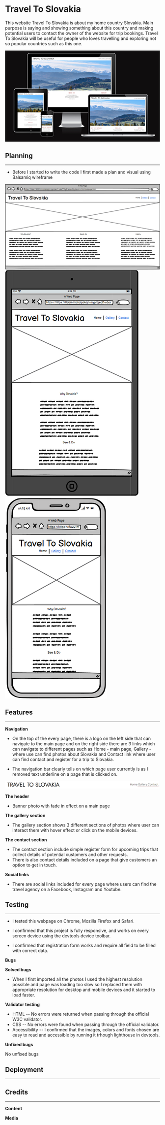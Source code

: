 
# Travel To Slovakia

This website Travel To Slovakia is about my home country Slovakia. Main purpose is saying and showing something about this country and 
making potential users to contact the owner of the website for trip bookings.
Travel To Slovakia will be useful for people who loves travelling and exploring not so popular countries such as this one. 

![responsive image](Images/responsive-image.png)

## Planning

------

- Before I started to write the code I first made a plan and visual using Balsamiq wireframe

![wireframe of desktop](Images/wireframe-desktop.png)
![wireframe of tablet](Images/wireframe-tablet.png)
![wireframe of phone](Images/wireframe-phone.png)


## Features

------

**Navigation**

- On the top of the every page, there is a logo on the left side that can navigate to the main page and 
  on the right side there are 3 links which can navigate to different pages such as Home - main page, Gallery - where use can find photos about Slovakia and Contact link where user can find contact and register for a trip to Slovakia.

- The navigation bar clearly tells on which page user currently is as I removed text underline on a page that is clicked on.

![navigation bar](Images/navigation.png) 


**The header**
- Banner photo with fade in effect on a main page

**The gallery section**
- The gallery section shows 3 different sections of photos where user can interact them with hover effect or click on the mobile devices.

**The contact section**
- The contact section include simple register form for upcoming trips that collect details of potential customers and other requests.
- There is also contact details included on a page that give customers an option to get in touch.

**Social links**

- There are social links included for every page where users can find the travel agency on a Facebook, Instagram and Youtube.

## Testing

------

- I tested this webpage on Chrome, Mozilla Firefox and Safari.

- I confirmed that this project is fully responsive, and works on every screen device using the devtools device toolbar.

- I confirmed that registration form works and require all field to be filled with correct data.

**Bugs**

**Solved bugs**

- When I first imported all the photos I used the highest resolution possible and page was loading too slow so I replaced them with appropriate resolution for desktop and mobile devices and it started to load faster.

**Validator testing**

- HTML 
-- No errors were returned when passing through the official W3C validator.
- CSS
-- No errors were found when passing through the official validator.
- Accessibility
-- I confirmed that the images, colors and fonts chosen are easy to read and accessible by running it trhough lighthouse in devtools.

**Unfixed bugs**

No unfixed bugs

## Deployment
------


## Credits
------
**Content**

**Media**

